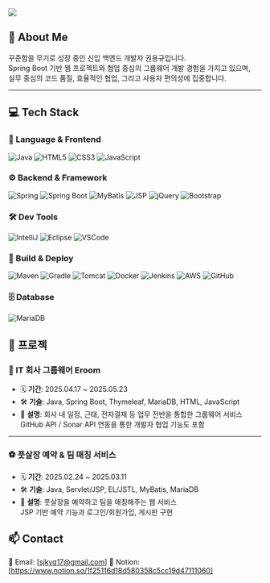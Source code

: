<img src="https://capsule-render.vercel.app/api?type=waving&color=auto&height=300&section=header&text=안녕하세요%20권용규입니다&fontSize=50"/>

## 👋 About Me
꾸준함을 무기로 성장 중인 신입 백엔드 개발자 권용규입니다.  
Spring Boot 기반 웹 프로젝트와 협업 중심의 그룹웨어 개발 경험을 가지고 있으며,  
실무 중심의 코드 품질, 효율적인 협업, 그리고 사용자 편의성에 집중합니다.

---

## 💻 Tech Stack

### 🚀 Language & Frontend
![Java](https://img.shields.io/badge/Java-%23ED8B00.svg?style=flat-square&logo=openjdk&logoColor=white)
![HTML5](https://img.shields.io/badge/HTML5-%23E34F26.svg?style=flat-square&logo=html5&logoColor=white)
![CSS3](https://img.shields.io/badge/CSS3-%231572B6.svg?style=flat-square&logo=css3&logoColor=white)
![JavaScript](https://img.shields.io/badge/JavaScript-%23F7DF1E.svg?style=flat-square&logo=javascript&logoColor=black)

### ⚙️ Backend & Framework
![Spring](https://img.shields.io/badge/Spring-%236DB33F.svg?style=flat-square&logo=spring&logoColor=white)
![Spring Boot](https://img.shields.io/badge/SpringBoot-%236DB33F.svg?style=flat-square&logo=springboot&logoColor=white)
![MyBatis](https://img.shields.io/badge/MyBatis-181717.svg?style=flat-square&logo=MyBatis&logoColor=white)
![JSP](https://img.shields.io/badge/JSP-3776AB.svg?style=flat-square)
![jQuery](https://img.shields.io/badge/jQuery-%230769AD.svg?style=flat-square&logo=jquery&logoColor=white)
![Bootstrap](https://img.shields.io/badge/Bootstrap-%238511FA.svg?style=flat-square&logo=bootstrap&logoColor=white)

### 🛠 Dev Tools
![IntelliJ](https://img.shields.io/badge/IntelliJIDEA-000000.svg?style=flat-square&logo=intellij-idea&logoColor=white)
![Eclipse](https://img.shields.io/badge/Eclipse-FE7A16.svg?style=flat-square&logo=eclipse&logoColor=white)
![VSCode](https://img.shields.io/badge/VSCode-0078d7.svg?style=flat-square&logo=visual-studio-code&logoColor=white)

### 🧰 Build & Deploy
![Maven](https://img.shields.io/badge/Maven-C71A36.svg?style=flat-square&logo=apachemaven&logoColor=white)
![Gradle](https://img.shields.io/badge/Gradle-02303A.svg?style=flat-square&logo=gradle&logoColor=white)
![Tomcat](https://img.shields.io/badge/Tomcat-%23F8DC75.svg?style=flat-square&logo=apachetomcat&logoColor=black)
![Docker](https://img.shields.io/badge/Docker-%230db7ed.svg?style=flat-square&logo=docker&logoColor=white)
![Jenkins](https://img.shields.io/badge/Jenkins-%232C5263.svg?style=flat-square&logo=jenkins&logoColor=white)
![AWS](https://img.shields.io/badge/AWS-%23FF9900.svg?style=flat-square&logo=amazon-aws&logoColor=white)
![GitHub](https://img.shields.io/badge/GitHub-%23121011.svg?style=flat-square&logo=github&logoColor=white)

### 🗄 Database
![MariaDB](https://img.shields.io/badge/MariaDB-003545?style=flat-square&logo=mariadb&logoColor=white)

## 🧩 프로젝

### 💼 IT 회사 그룹웨어 **Eroom**
- 🗓 **기간**: 2025.04.17 ~ 2025.05.23  
- 🛠 **기술**: Java, Spring Boot, Thymeleaf, MariaDB, HTML, JavaScript  
- 📝 **설명**: 회사 내 일정, 근태, 전자결재 등 업무 전반을 통합한 그룹웨어 서비스  
  GitHub API / Sonar API 연동을 통한 개발자 협업 기능도 포함

---

### ⚽ 풋살장 예약 & 팀 매칭 서비스
- 🗓 **기간**: 2025.02.24 ~ 2025.03.11  
- 🛠 **기술**: Java, Servlet/JSP, EL/JSTL, MyBatis, MariaDB  
- 📝 **설명**: 풋살장을 예약하고 팀을 매칭해주는 웹 서비스  
  JSP 기반 예약 기능과 로그인/회원가입, 게시판 구현


## 📫 Contact
📧 Email: [sjkyg17@gmail.com] 
📍 Notion: [https://www.notion.so/1f25116d18d580358c5cc19d47111060]
